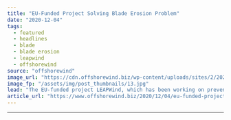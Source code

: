 ```yaml
---
title: "EU-Funded Project Solving Blade Erosion Problem"
date: "2020-12-04"
tags: 
  - featured
  - headlines
  - blade
  - blade erosion
  - leapwind
  - offshorewind
source: "offshorewind"
image_url: "https://cdn.offshorewind.biz/wp-content/uploads/sites/2/2020/12/04133003/wind-blade-erosion_LEAPWind.jpg"
image_fp: "/assets/img/post_thumbnails/13.jpg"
lead: "The EU-funded project LEAPWind, which has been working on preventing blade erosion on offshore"
article_url: "https://www.offshorewind.biz/2020/12/04/eu-funded-project-solving-blade-erosion-problem/"
---
```


---

